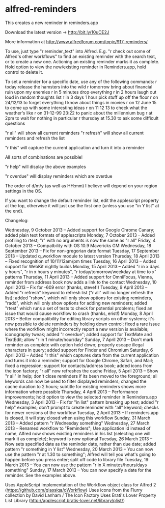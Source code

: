 alfred-reminders
================

This creates a new reminder in reminders.app

Download the latest version -> http://bit.ly/10uCE2J

More information at http://www.alfredforum.com/topic/917-reminders/
 
To use, just type "r reminder_text" into Alfred. E.g. "r check out some of Alfred's other workflows" to find an existing reminder with the search text, or to create a new one.
Actioning an existing reminder marks it as complete.
Hold option to view the new/existing reminder in Reminders.app, hold control to delete it.

To set a reminder for a specific date, use any of the following commands:
r today release the hamsters into the wild
r tomorrow bring about financial ruin upon my enemies
r in 5 minutes drop everything
r in 2 hours laugh out loud in random thoughts list
r in 3 days 1 hour pick stuff up off the floor
r on 24/12/13 to forget everything I know about things in movies
r on 12 June 15 to come up with some interesting ideas
r on 11 12 13 to check what the weather's like
r on 31-12-99 23:22 to panic about the millennium bug
r at 2pm to wait for nothing in particular
r thursday at 15.30 to ask some difficult questions

"r all" will show all current reminders
"r refresh" will show all current reminders and refresh the list

"r this" will capture the current application and turn it into a reminder

All sorts of combinations are possible!

"r help" will display the above examples

"r overdue" will display reminders which are overdue

The order of d/m/y (as well as HH:mm) I believe will depend on your region settings in the OS.
 
If you want to change the default reminder list, edit the applescript property at the top, otherwise it will just use the first one (unless you use "in Y list" at the end).
 
Changelog:

Wednesday, 9 October 2013 – Added support for Google Chrome Canary; added plain text formats of applescripts
Monday, 7 October 2013 – Added profiling to rtest; "r" with no arguments is now the same as "r all"
Friday, 4 October 2013 – Compatbility with OS 10.9 Mavericks GM
Wednesday, 18 September 2013 – Fix for non-gregorian date format
Tuesday, 17 September 2013 – Updated q_workflow module to latest version
Thursday, 18 April 2013 – Fixed recognition of 10/11/12am/pm times
Tuesday, 16 April 2013 – Added support for WebKit nightly builds
Monday, 15 April 2013 – Added "r in x days y hours", "r in x hours y minutes", "r today/tomorrow/weekday at time to x" patterns
Thursday, 11 April 2013 – Added support for OmniFocus, Vienna, reminder from address book now adds a link to the contact
Wednesday, 10 April 2013 – Fix for -609 error (thanks, stevef!)
Tuesday, 9 April 2013 – Added "r refresh" keyword to refresh list ("r all" will no longer refresh the list); added "rshow", which will only show options for existing reminders, "radd", which will only show options for adding new reminders; added "rtest" which runs a set of tests to check for potential problems; fixed an issue that would cause workflow to crash (thanks, erist!)
Monday, 8 April 2013 – Better compatibility for editing library scripts on other systems; it's now possible to delete reminders by holding down control; fixed a rare issue where the workflow might incorrectly report a new version is available; iconography tweak; added "r overdue"; added support for TextMate and TextEdit; allow "r in 1 minute/hour/day"
Sunday, 7 April 2013 – Don't mark reminder as complete with option held down; properly escape illegal characters in query; added support for Finder and Chromium
Saturday, 6 April 2013 – Added "r this" which captures data from the current application and turns it into a reminder; support for Google Chrome, Safari, and Mail; fixed a regression; support for contacts/address book; added icons from the icon factory; "r all" now refreshes the cache
Friday, 5 April 2013 – Show "r all" in help; don't close reminders if its been moved to the foreground; all keywords can now be used to filter displayed reminders; changed the cache duration to 2 hours; subtitle for existing reminders shows more information where possible
Thursday, 4 April 2013 – Performance improvements; hold option to view the selected reminder in Reminders.app
Wednesday, 3 April 2013 – Fix for "in list" pattern breaking up text; added "r help" examples; don't prompt to create reminder with "all" keyword; checks for newer versions of the workflow
Tuesday, 2 April 2013 – If reminders.app is closed, it will stay closed when using this workflow
Sunday, 31 March 2013 – Added pattern "r Wednesday something"
Wednesday, 27 March 2013 – Renamed workflow to "Reminders"; Use application id instead of name, Alfred now shows existing reminders in his list (selecting one will mark it as complete); keyword is now optional
Tuesday, 26 March 2013 – Now sets specified date as the reminder date, rather than due date; added pattern "r something in Y list"
Wednesday, 20 March 2013 – You can now use the pattern "r at 1.30 to something"; Alfred will tell you what's going to happen before you press enter; split off code to library file
Tuesday, 19 March 2013 – You can now use the pattern "r in X minutes/hours/days something"
Sunday, 17 March 2013 – You can now specify a date for the reminder. See the examples above.

Uses AppleScript implementation of the Workflow object class for Alfred 2 (https://github.com/qlassiqa/qWorkflow)
Uses icons from the Flurry collection by David Lanham / The Icon Factory
Uses Brati's Lover Property List Library (http://applescript.bratis-lover.net/library/plist/)